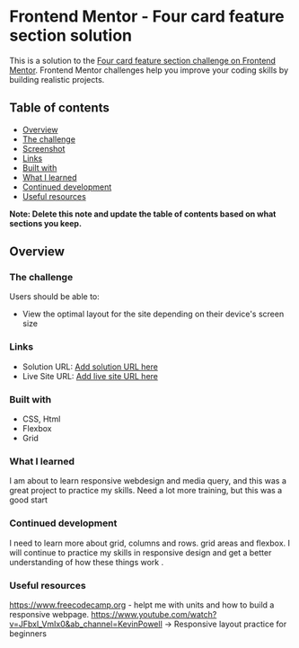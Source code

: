 # Frontend Mentor - Four card feature section solution

This is a solution to the [Four card feature section challenge on Frontend Mentor](https://www.frontendmentor.io/challenges/four-card-feature-section-weK1eFYK). Frontend Mentor challenges help you improve your coding skills by building realistic projects. 

## Table of contents

-   [Overview](#overview)
  - [The challenge](#the-challenge)
  - [Screenshot](#screenshot)
  - [Links](#links)
  - [Built with](#built-with)
  - [What I learned](#what-i-learned)
  - [Continued development](#continued-development)
  - [Useful resources](#useful-resources)

**Note: Delete this note and update the table of contents based on what sections you keep.**

## Overview

### The challenge

Users should be able to:

- View the optimal layout for the site depending on their device's screen size

### Links

- Solution URL: [Add solution URL here](https://your-solution-url.com)
- Live Site URL: [Add live site URL here](https://your-live-site-url.com)

### Built with
- CSS, Html
- Flexbox
- Grid

### What I learned
I am about to learn responsive webdesign and media query, and this was a great project to practice my skills. Need a lot more training, but this was a good start

### Continued development
I need to learn more about grid, columns and rows. grid areas and flexbox. I  will continue to practice my skills in responsive  design and get a better understanding of how these things work .

### Useful resources
https://www.freecodecamp.org - helpt me with units and how to build a responsive webpage.
https://www.youtube.com/watch?v=JFbxl_VmIx0&ab_channel=KevinPowell -> Responsive layout practice for beginners

